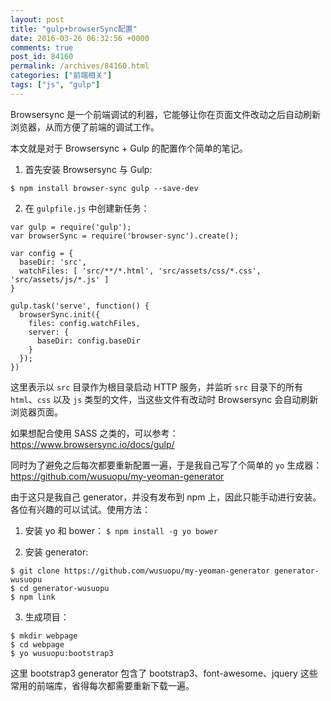 ```yaml
---
layout: post
title: "gulp+browserSync配置"
date: 2016-03-26 06:32:56 +0000
comments: true
post_id: 84160
permalink: /archives/84160.html
categories: ["前端相关"]
tags: ["js", "gulp"]
---
```


Browsersync  是一个前端调试的利器，它能够让你在页面文件改动之后自动刷新浏览器，从而方便了前端的调试工作。

本文就是对于 Browsersync + Gulp 的配置作个简单的笔记。

1. 首先安装 Browsersync 与 Gulp:

```
$ npm install browser-sync gulp --save-dev
```

2. 在 `gulpfile.js` 中创建新任务：

```
var gulp = require('gulp');
var browserSync = require('browser-sync').create();

var config = {
  baseDir: 'src',
  watchFiles: [ 'src/**/*.html', 'src/assets/css/*.css', 'src/assets/js/*.js' ]
}

gulp.task('serve', function() {
  browserSync.init({
    files: config.watchFiles,
    server: {
      baseDir: config.baseDir
    }
  });
})
```

这里表示以 `src` 目录作为根目录启动 HTTP 服务，并监听 `src` 目录下的所有 `html`、`css` 以及 `js` 类型的文件，当这些文件有改动时 Browsersync 会自动刷新浏览器页面。

如果想配合使用 SASS 之类的，可以参考： https://www.browsersync.io/docs/gulp/


同时为了避免之后每次都要重新配置一遍，于是我自己写了个简单的 `yo` 生成器： https://github.com/wusuopu/my-yeoman-generator

由于这只是我自己 generator，并没有发布到 npm 上，因此只能手动进行安装。各位有兴趣的可以试试。使用方法：

1. 安装 yo 和 bower： `$ npm install -g yo bower`

2. 安装 generator:

```
$ git clone https://github.com/wusuopu/my-yeoman-generator generator-wusuopu
$ cd generator-wusuopu
$ npm link
```

3. 生成项目：

```
$ mkdir webpage
$ cd webpage
$ yo wusuopu:bootstrap3
```

这里 bootstrap3 generator 包含了 bootstrap3、font-awesome、jquery 这些常用的前端库，省得每次都需要重新下载一遍。

